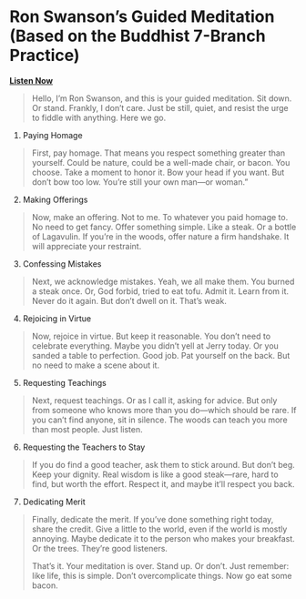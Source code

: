 # Ron Swanson’s Guided Meditation (Based on the Buddhist 7-Branch Practice)  

<b><a href="https://www.dropbox.com/scl/fi/djwcvy7vjm3ecqe3eb4kr/Ron-s-Guided-Meditation.mp3?rlkey=piljzqcb6y42ykz1g8tal37fs&dl=0">Listen Now</a></b>  

> Hello, I’m Ron Swanson, and this is your guided meditation. Sit down. Or stand. Frankly, I don’t care. Just be still, quiet, and resist the urge to fiddle with anything. Here we go.  


1. Paying Homage


> First, pay homage. That means you respect something greater than yourself. Could be nature, could be a well-made chair, or bacon. You choose. Take a moment to honor it. Bow your head if you want. But don’t bow too low. You’re still your own man—or woman.”


2. Making Offerings


> Now, make an offering. Not to me. To whatever you paid homage to. No need to get fancy. Offer something simple. Like a steak. Or a bottle of Lagavulin. If you’re in the woods, offer nature a firm handshake. It will appreciate your restraint.


3. Confessing Mistakes


> Next, we acknowledge mistakes. Yeah, we all make them. You burned a steak once. Or, God forbid, tried to eat tofu. Admit it. Learn from it. Never do it again. But don’t dwell on it. That’s weak.


4. Rejoicing in Virtue


> Now, rejoice in virtue. But keep it reasonable. You don’t need to celebrate everything. Maybe you didn’t yell at Jerry today. Or you sanded a table to perfection. Good job. Pat yourself on the back. But no need to make a scene about it.


5. Requesting Teachings


> Next, request teachings. Or as I call it, asking for advice. But only from someone who knows more than you do—which should be rare. If you can’t find anyone, sit in silence. The woods can teach you more than most people. Just listen.


6. Requesting the Teachers to Stay


> If you do find a good teacher, ask them to stick around. But don’t beg. Keep your dignity. Real wisdom is like a good steak—rare, hard to find, but worth the effort. Respect it, and maybe it’ll respect you back.


7. Dedicating Merit


> Finally, dedicate the merit. If you’ve done something right today, share the credit. Give a little to the world, even if the world is mostly annoying. Maybe dedicate it to the person who makes your breakfast. Or the trees. They’re good listeners.  
>  
> That’s it. Your meditation is over. Stand up. Or don’t. Just remember: like life, this is simple. Don’t overcomplicate things. Now go eat some bacon.
	
